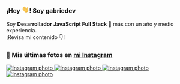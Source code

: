 <h3>¡Hey <img src="https://raw.githubusercontent.com/ABSphreak/ABSphreak/master/gifs/Hi.gif" width="20px" decondig="async">! Soy gabriedev</h3>

<p>Soy <strong>Desarrollador JavaScript Full Stack 🚀</strong> más con un año y medio experiencia.<br />¡Revisa mi contenido 👇!</p>

### 📸 Mis últimas fotos en [mi Instagram](https://instagram.com/gabrie.dev)


<a href='https://instagram.com/p/CtruQitPJU1' target='_blank'>
  <img width='20%' src='https://scontent-lhr8-1.cdninstagram.com/v/t51.2885-15/354557634_595647665883083_2498794285121939883_n.jpg?stp=dst-jpg_e15_fr_s1080x1080&_nc_ht=scontent-lhr8-1.cdninstagram.com&_nc_cat=111&_nc_ohc=94vPbme69WkAX_qvqj9&edm=APU89FABAAAA&ccb=7-5&oh=00_AfC-iSZPN1RimYQTAyL_-nB0xPYO36yxfkVjw9LyxjcKrQ&oe=64BABCA3&_nc_sid=bc0c2c' alt='Instagram photo' />
</a>
<a href='https://instagram.com/p/CtrtZEhvfjK' target='_blank'>
  <img width='20%' src='https://scontent-lhr8-2.cdninstagram.com/v/t51.2885-15/354566352_1280061536273536_3184760590463359796_n.jpg?stp=dst-jpg_e15&_nc_ht=scontent-lhr8-2.cdninstagram.com&_nc_cat=104&_nc_ohc=L8RaXIB-aTEAX86YKmi&edm=APU89FABAAAA&ccb=7-5&oh=00_AfDiqKE4iSU4Hih-gljq3yuWizVGg-Hk8tVjFySMFXfdtA&oe=64BC1BDC&_nc_sid=bc0c2c' alt='Instagram photo' />
</a>
<a href='https://instagram.com/p/CtDUXiGIwfW' target='_blank'>
  <img width='20%' src='https://scontent-lhr8-1.cdninstagram.com/v/t51.2885-15/350888316_2281662725376540_4082540287140756007_n.jpg?stp=dst-jpg_e15&_nc_ht=scontent-lhr8-1.cdninstagram.com&_nc_cat=100&_nc_ohc=AXQz1f-4k6wAX9YQ_Wy&edm=APU89FABAAAA&ccb=7-5&oh=00_AfAP-7fninp3yPFLjlv7TCQc5eezoksujRio7mee8VbEKw&oe=64BAE1D8&_nc_sid=bc0c2c' alt='Instagram photo' />
</a>
<a href='https://instagram.com/p/CoTfm_INWyt' target='_blank'>
  <img width='20%' src='https://scontent-lhr8-1.cdninstagram.com/v/t51.2885-15/321050480_935030397667260_4356312353538439528_n.jpg?stp=dst-jpg_e15&_nc_ht=scontent-lhr8-1.cdninstagram.com&_nc_cat=100&_nc_ohc=QtJ2Bo2v4hcAX8wLPlM&edm=APU89FABAAAA&ccb=7-5&oh=00_AfA0muEwA45qlp7gcgcZQlv8Y6FrNSaNqjypMJWc41kZxw&oe=64BAA417&_nc_sid=bc0c2c' alt='Instagram photo' />
</a>
